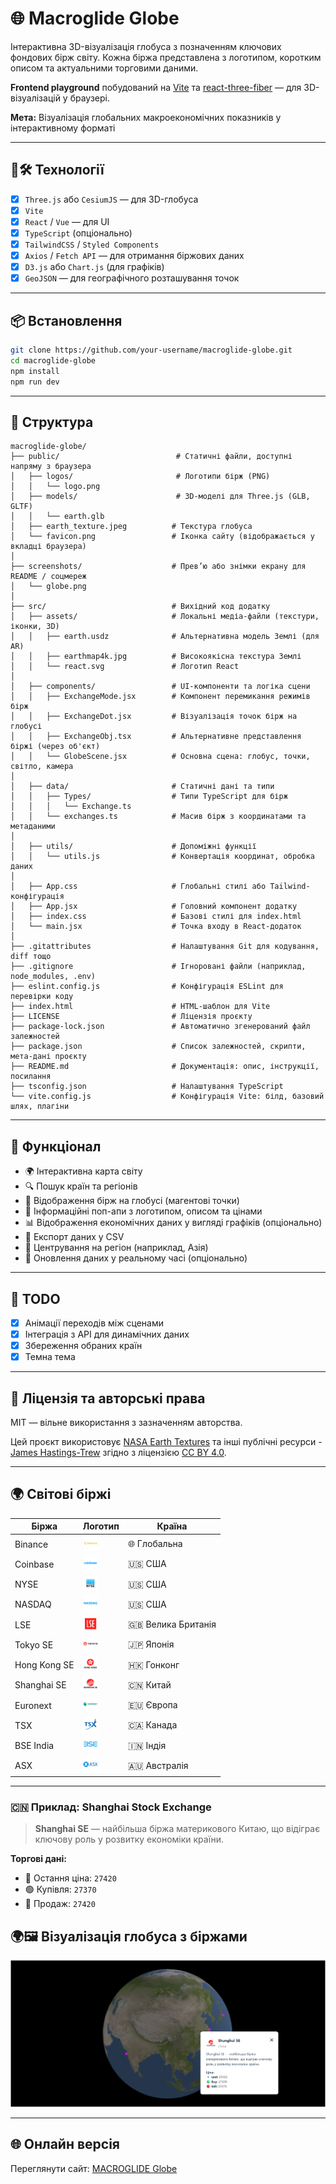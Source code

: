 # 🌐 Macroglide Globe

Інтерактивна 3D-візуалізація глобуса з позначенням ключових фондових бірж світу. Кожна біржа представлена з логотипом, коротким описом та актуальними торговими даними.

**Frontend playground** побудований на [Vite](https://vitejs.dev/) та [react-three-fiber](https://github.com/pmndrs/react-three-fiber) — для 3D-візуалізацій у браузері.

**Мета:** Візуалізація глобальних макроекономічних показників у інтерактивному форматі

---

## 🚀🛠️ Технології

- [x] `Three.js` або `CesiumJS` — для 3D-глобуса
- [x] `Vite`
- [x] `React` / `Vue` — для UI
- [x] `TypeScript` (опціонально)
- [x] `TailwindCSS` / `Styled Components`
- [x] `Axios` / `Fetch API` — для отримання біржових даних
- [x] `D3.js` або `Chart.js` (для графіків)
- [x] `GeoJSON` — для географічного розташування точок

---

## 📦 Встановлення

```bash
git clone https://github.com/your-username/macroglide-globe.git
cd macroglide-globe
npm install
npm run dev
```

---

## 📁 Структура

```plaintext
macroglide-globe/
├── public/                          # Статичні файли, доступні напряму з браузера
│   ├── logos/                       # Логотипи бірж (PNG)
│   │   └── logo.png
│   ├── models/                      # 3D-моделі для Three.js (GLB, GLTF)
│   │   └── earth.glb
│   ├── earth_texture.jpeg          # Текстура глобуса
│   └── favicon.png                 # Іконка сайту (відображається у вкладці браузера)
│
├── screenshots/                    # Прев’ю або знімки екрану для README / соцмереж
│   └── globe.png
│
├── src/                            # Вихідний код додатку
│   ├── assets/                     # Локальні медіа-файли (текстури, іконки, 3D)
│   │   ├── earth.usdz              # Альтернативна модель Землі (для AR)
│   │   ├── earthmap4k.jpg          # Високоякісна текстура Землі
│   │   └── react.svg               # Логотип React
│
│   ├── components/                 # UI-компоненти та логіка сцени
│   │   ├── ExchangeMode.jsx        # Компонент перемикання режимів бірж
│   │   ├── ExchangeDot.jsx         # Візуалізація точок бірж на глобусі
│   │   ├── ExchangeObj.tsx         # Альтернативне представлення біржі (через об'єкт)
│   │   └── GlobeScene.jsx          # Основна сцена: глобус, точки, світло, камера
│
│   ├── data/                       # Статичні дані та типи
│   │   ├── Types/                  # Типи TypeScript для бірж
│   │   │   └── Exchange.ts
│   │   └── exchanges.ts            # Масив бірж з координатами та метаданими
│
│   ├── utils/                      # Допоміжні функції
│   │   └── utils.js                # Конвертація координат, обробка даних
│
│   ├── App.css                     # Глобальні стилі або Tailwind-конфігурація
│   ├── App.jsx                     # Головний компонент додатку
│   ├── index.css                   # Базові стилі для index.html
│   └── main.jsx                    # Точка входу в React-додаток
│
├── .gitattributes                  # Налаштування Git для кодування, diff тощо
├── .gitignore                      # Ігноровані файли (наприклад, node_modules, .env)
├── eslint.config.js                # Конфігурація ESLint для перевірки коду
├── index.html                      # HTML-шаблон для Vite
├── LICENSE                         # Ліцензія проєкту
├── package-lock.json               # Автоматично згенерований файл залежностей
├── package.json                    # Список залежностей, скрипти, мета-дані проєкту
├── README.md                       # Документація: опис, інструкції, посилання
├── tsconfig.json                   # Налаштування TypeScript
└── vite.config.js                  # Конфігурація Vite: білд, базовий шлях, плагіни
```

---

## 🧠 Функціонал

- 🌍 Інтерактивна карта світу
- 🔍 Пошук країн та регіонів
- 📍 Відображення бірж на глобусі (магентові точки)
- 🏢 Інформаційні поп-апи з логотипом, описом та цінами
- 📊 Відображення економічних даних у вигляді графіків (опціонально)
- 📁 Експорт даних у CSV
- 🧩 Центрування на регіон (наприклад, Азія)
- 🔄 Оновлення даних у реальному часі (опціонально)

---

## 📌 TODO

- [x] Анімації переходів між сценами
- [x] Інтеграція з API для динамічних даних
- [x] Збереження обраних країн
- [x] Темна тема

---

## 📑 Ліцензія та авторські права

MIT — вільне використання з зазначенням авторства.

Цей проєкт використовує [NASA Earth Textures](https://blenderartists.org/t/8k-earth-texture-download-free/1193918) та інші публічні ресурси - [James Hastings-Trew](https://planetpixelemporium.com/earth.html) згідно з ліцензією [CC BY 4.0](https://blenderartists.org/t/8k-earth-texture-download-free/1193918).

---

## 🌍 Світові біржі

| Біржа           | Логотип                                   | Країна           |
|-----------------|--------------------------------------------|------------------|
| Binance         | <img src="./public/logos/binance.png" width="24" />   | 🌐 Глобальна     |
| Coinbase        | <img src="./public/logos/coinbase.png" width="24" />  | 🇺🇸 США          |
| NYSE            | <img src="./public/logos/nyse.png" width="24" />      | 🇺🇸 США          |
| NASDAQ          | <img src="./public/logos/nasdaq.png" width="24" />    | 🇺🇸 США          |
| LSE             | <img src="./public/logos/lse.png" width="24" />       | 🇬🇧 Велика Британія |
| Tokyo SE        | <img src="./public/logos/tokyo.png" width="24" />     | 🇯🇵 Японія       |
| Hong Kong SE    | <img src="./public/logos/hongkong.png" width="24" />  | 🇭🇰 Гонконг       |
| Shanghai SE     | <img src="./public/logos/shanghai.png" width="24" />  | 🇨🇳 Китай         |
| Euronext        | <img src="./public/logos/euronext.png" width="24" />  | 🇪🇺 Європа        |
| TSX             | <img src="./public/logos/tsx.png" width="24" />       | 🇨🇦 Канада        |
| BSE India       | <img src="./public/logos/bse.png" width="24" />       | 🇮🇳 Індія         |
| ASX             | <img src="./public/logos/asx.png" width="24" />       | 🇦🇺 Австралія     |
---

### 🇨🇳 Приклад: Shanghai Stock Exchange

> **Shanghai SE** — найбільша біржа материкового Китаю, що відіграє ключову роль у розвитку економіки країни.

**Торгові дані:**

- 🔹 Остання ціна: `27420`
- 🟢 Купівля: `27370`
- 🔴 Продаж: `27420`

## 🌍🖼️ Візуалізація глобуса з біржами

[![Глобус з біржами](./screenshots/globe.png)](./screenshots/globe.png)

---

## 🌐 Онлайн версія

Переглянути сайт: [MACROGLIDE Globe](https://fotinia-sadovskaya.github.io/macroglide-globe/)
